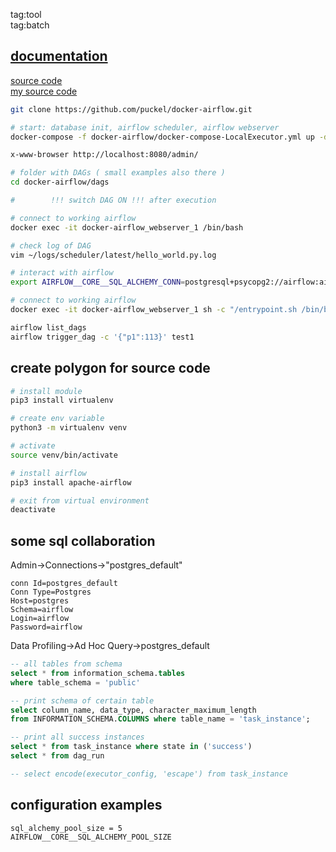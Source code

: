tag:tool  
tag:batch  

## [documentation](https://airflow.readthedocs.io/en/latest/index.html)  

[source code](https://github.com/puckel/docker-airflow)  
[my source code ](https://github.com/cherkavi/python-utilities/tree/master/airflow)  

```sh
git clone https://github.com/puckel/docker-airflow.git
```

```sh
# start: database init, airflow scheduler, airflow webserver
docker-compose -f docker-airflow/docker-compose-LocalExecutor.yml up -d
```

```sh
x-www-browser http://localhost:8080/admin/
```

```sh
# folder with DAGs ( small examples also there )
cd docker-airflow/dags

#        !!! switch DAG ON !!! after execution 
```

```sh
# connect to working airflow
docker exec -it docker-airflow_webserver_1 /bin/bash

# check log of DAG
vim ~/logs/scheduler/latest/hello_world.py.log

# interact with airflow
export AIRFLOW__CORE__SQL_ALCHEMY_CONN=postgresql+psycopg2://airflow:airflow@postgres:5432/airflow
```

```sh
# connect to working airflow
docker exec -it docker-airflow_webserver_1 sh -c "/entrypoint.sh /bin/bash"
```

```sh
airflow list_dags
airflow trigger_dag -c '{"p1":113}' test1
```

## create polygon for source code
```sh
# install module
pip3 install virtualenv

# create env variable
python3 -m virtualenv venv

# activate
source venv/bin/activate

# install airflow 
pip3 install apache-airflow

# exit from virtual environment
deactivate
```

## some sql collaboration 
Admin->Connections->"postgres_default"
```properties
conn Id=postgres_default
Conn Type=Postgres
Host=postgres
Schema=airflow
Login=airflow
Password=airflow
```
Data Profiling->Ad Hoc Query->postgres_default


```sql
-- all tables from schema
select * from information_schema.tables
where table_schema = 'public'

-- print schema of certain table
select column_name, data_type, character_maximum_length
from INFORMATION_SCHEMA.COLUMNS where table_name = 'task_instance';

-- print all success instances
select * from task_instance where state in ('success')
select * from dag_run

-- select encode(executor_config, 'escape') from task_instance
```


## configuration examples
```
sql_alchemy_pool_size = 5
AIRFLOW__CORE__SQL_ALCHEMY_POOL_SIZE
```
